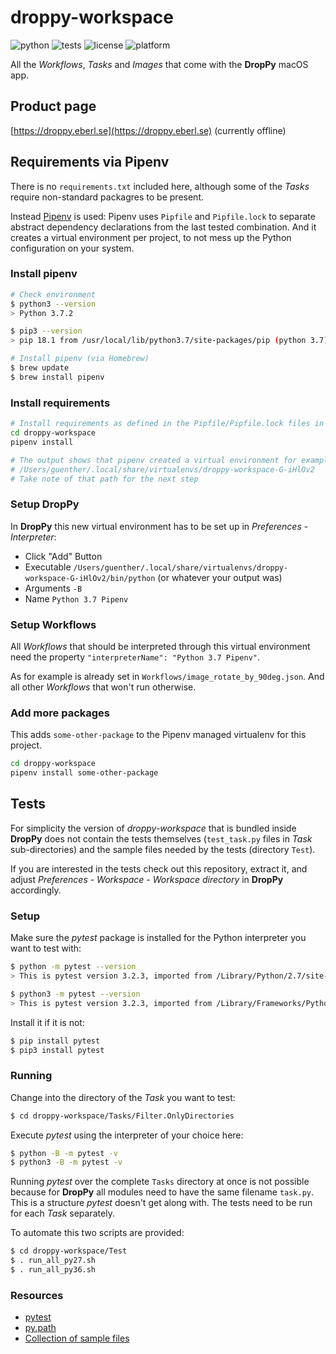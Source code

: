 # droppy-workspace

![python](https://img.shields.io/badge/python-2.7%2C%203.6-brightgreen.svg)
![tests](https://img.shields.io/badge/tests-passing-brightgreen.svg)
![license](https://img.shields.io/badge/license-MIT-blue.svg)
![platform](https://img.shields.io/badge/platform-macos-lightgrey.svg)

All the _Workflows_, _Tasks_ and _Images_ that come with the **DropPy** macOS app.

## Product page

[https://droppy.eberl.se](https://droppy.eberl.se) (currently offline)

## Requirements via Pipenv

There is no `requirements.txt` included here, although some of the _Tasks_ require non-standard packagres to be present.

Instead [Pipenv](https://pipenv.readthedocs.io/en/latest/) is used: Pipenv uses `Pipfile` and `Pipfile.lock` to separate abstract dependency declarations from the last tested combination. And it creates a virtual environment per project, to not mess up the Python configuration on your system.

### Install pipenv

```bash
# Check environment
$ python3 --version
> Python 3.7.2

$ pip3 --version
> pip 18.1 from /usr/local/lib/python3.7/site-packages/pip (python 3.7)

# Install pipenv (via Homebrew)
$ brew update
$ brew install pipenv
```

### Install requirements

```bash
# Install requirements as defined in the Pipfile/Pipfile.lock files in the project root dir
cd droppy-workspace
pipenv install

# The output shows that pipenv created a virtual environment for example at ...
# /Users/guenther/.local/share/virtualenvs/droppy-workspace-G-iHlOv2
# Take note of that path for the next step
```

### Setup DropPy

In **DropPy** this new virtual environment has to be set up in _Preferences_ - _Interpreter_:

- Click "Add" Button
- Executable `/Users/guenther/.local/share/virtualenvs/droppy-workspace-G-iHlOv2/bin/python` (or whatever your output was)
- Arguments `-B`
- Name `Python 3.7 Pipenv`

### Setup Workflows

All _Workflows_ that should be interpreted through this virtual environment need the property `"interpreterName": "Python 3.7 Pipenv"`.

As for example is already set in `Workflows/image_rotate_by_90deg.json`. And all other _Workflows_ that won't run otherwise.

### Add more packages

This adds `some-other-package` to the Pipenv managed virtualenv for this project.

```bash
cd droppy-workspace
pipenv install some-other-package
```

## Tests

For simplicity the version of _droppy-workspace_ that is bundled inside **DropPy** does not contain the tests themselves (`test_task.py` files in _Task_ sub-directories) and the sample files needed by the tests (directory `Test`).

If you are interested in the tests check out this repository, extract it, and adjust _Preferences_ - _Workspace_ - _Workspace directory_ in **DropPy** accordingly.

### Setup

Make sure the _pytest_ package is installed for the Python interpreter you want to test with:

```bash
$ python -m pytest --version
> This is pytest version 3.2.3, imported from /Library/Python/2.7/site-packages/pytest.pyc

$ python3 -m pytest --version
> This is pytest version 3.2.3, imported from /Library/Frameworks/Python.framework/Versions/3.6/lib/python3.6/site-packages/pytest.py
```

Install it if it is not:

```bash
$ pip install pytest
$ pip3 install pytest
```

### Running

Change into the directory of the _Task_ you want to test:

```bash
$ cd droppy-workspace/Tasks/Filter.OnlyDirectories
```

Execute _pytest_ using the interpreter of your choice here:

```bash
$ python -B -m pytest -v
$ python3 -B -m pytest -v
```

Running _pytest_ over the complete `Tasks` directory at once is not possible because for **DropPy** all modules need to have the same filename `task.py`.
This is a structure _pytest_ doesn't get along with. The tests need to be run for each _Task_ separately.

To automate this two scripts are provided:

```bash
$ cd droppy-workspace/Test
$ . run_all_py27.sh
$ . run_all_py36.sh
```

### Resources

- [pytest](https://docs.pytest.org/en/latest/)
- [py.path](http://py.readthedocs.io/en/latest/path.html)
- [Collection of sample files](http://techslides.com/sample-files-for-development)
